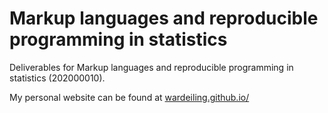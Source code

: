 # Markup languages and reproducible programming in statistics

Deliverables for Markup languages and reproducible programming in statistics (202000010).

My personal website can be found at [wardeiling.github.io/](wardeiling.github.io/)


